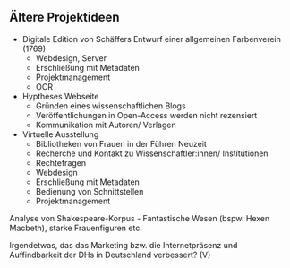 ## Ältere Projektideen

* Digitale Edition von Schäffers Entwurf einer allgemeinen Farbenverein (1769)
  * Webdesign, Server
  * Erschließung mit Metadaten
  * Projektmanagement
  * OCR
* Hypthèses Webseite
  * Gründen eines wissenschaftlichen Blogs
  * Veröffentlichungen in Open-Access werden nicht rezensiert
  * Kommunikation mit Autoren/ Verlagen
* Virtuelle Ausstellung 
  * Bibliotheken von Frauen in der Führen Neuzeit
  * Recherche und Kontakt zu Wissenschaftler:innen/ Institutionen
  * Rechtefragen
  * Webdesign
  * Erschließung mit Metadaten
  * Bedienung von Schnittstellen
  * Projektmanagement



Analyse von Shakespeare-Korpus - Fantastische Wesen (bspw. Hexen Macbeth), starke Frauenfiguren etc. 

Irgendetwas, das das Marketing bzw. die Internetpräsenz und Auffindbarkeit der DHs in Deutschland verbessert? (V)


